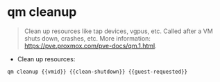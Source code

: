 # qm cleanup

> Clean up resources like tap devices, vgpus, etc. 
> Called after a VM shuts down, crashes, etc.
> More information: <https://pve.proxmox.com/pve-docs/qm.1.html>.

- Clean up resources:

`qm cleanup {{vmid}} {{clean-shutdown}} {{guest-requested}}`
